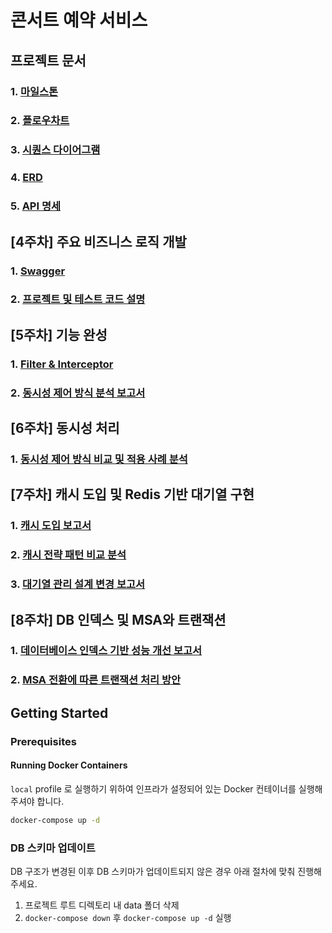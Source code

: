 # 콘서트 예약 서비스

## 프로젝트 문서

### 1. [마일스톤](docs/milestone.md)

### 2. [플로우차트](docs/flowchart.md)

### 3. [시퀀스 다이어그램](docs/sequence-diagram.md)

### 4. [ERD](docs/erd.md)

### 5. [API 명세](https://psh10066.github.io/hhplus-server-concert/api-spec.html)

## [4주차] 주요 비즈니스 로직 개발

### 1. [Swagger](docs/swagger.md)

### 2. [프로젝트 및 테스트 코드 설명](docs/project-description.md)

## [5주차] 기능 완성

### 1. [Filter & Interceptor](docs/filter-interceptor.md)

### 2. [동시성 제어 방식 분석 보고서](docs/concurrency-control.md)

## [6주차] 동시성 처리

### 1. [동시성 제어 방식 비교 및 적용 사례 분석](docs/concurrency-control-v2.md)

## [7주차] 캐시 도입 및 Redis 기반 대기열 구현

### 1. [캐시 도입 보고서](docs/caching.md)

### 2. [캐시 전략 패턴 비교 분석](docs/caching-pattern.md)

### 3. [대기열 관리 설계 변경 보고서](docs/redis-queue.md)

## [8주차] DB 인덱스 및 MSA와 트랜잭션

### 1. [데이터베이스 인덱스 기반 성능 개선 보고서](docs/db-index.md)

### 2. [MSA 전환에 따른 트랜잭션 처리 방안](docs/msa.md)

## Getting Started

### Prerequisites

#### Running Docker Containers

`local` profile 로 실행하기 위하여 인프라가 설정되어 있는 Docker 컨테이너를 실행해주셔야 합니다.

```bash
docker-compose up -d
```

### DB 스키마 업데이트

DB 구조가 변경된 이후 DB 스키마가 업데이트되지 않은 경우 아래 절차에 맞춰 진행해 주세요.
1. 프로젝트 루트 디렉토리 내 data 폴더 삭제
2. `docker-compose down` 후 `docker-compose up -d` 실행